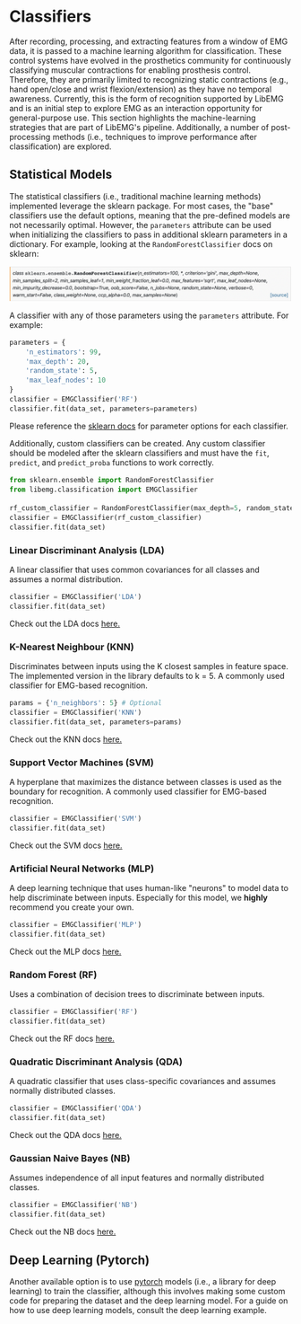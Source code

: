 # Classifiers
After recording, processing, and extracting features from a window of EMG data, it is passed to a machine learning algorithm for classification. These control systems have evolved in the prosthetics community for continuously classifying muscular contractions for enabling prosthesis control. Therefore, they are primarily limited to recognizing static contractions (e.g., hand open/close and wrist flexion/extension) as they have no temporal awareness. Currently, this is the form of recognition supported by LibEMG and is an initial step to explore EMG as an interaction opportunity for general-purpose use. This section highlights the machine-learning strategies that are part of LibEMG's pipeline. Additionally, a number of post-processing methods (i.e., techniques to improve performance after classification) are explored.

## Statistical Models

The statistical classifiers (i.e., traditional machine learning methods) implemented leverage the sklearn package. For most cases, the "base" classifiers use the default options, meaning that the pre-defined models are not necessarily optimal. However, the `parameters` attribute can be used when initializing the classifiers to pass in additional sklearn parameters in a dictionary. For example, looking at the `RandomForestClassifier` docs on sklearn:

![Random Forest](random_forest.png)

A classifier with any of those parameters using the `parameters` attribute. For example:
```Python
parameters = {
    'n_estimators': 99,
    'max_depth': 20,
    'random_state': 5,
    'max_leaf_nodes': 10
}
classifier = EMGClassifier('RF')
classifier.fit(data_set, parameters=parameters)
```

Please reference the [sklearn docs](https://scikit-learn.org/stable/) for parameter options for each classifier. 

Additionally, custom classifiers can be created. Any custom classifier should be modeled after the sklearn classifiers and must have the `fit`, `predict`, and `predict_proba` functions to work correctly. 

```Python
from sklearn.ensemble import RandomForestClassifier
from libemg.classification import EMGClassifier

rf_custom_classifier = RandomForestClassifier(max_depth=5, random_state=0)
classifier = EMGClassifier(rf_custom_classifier)
classifier.fit(data_set)
```

### Linear Discriminant Analysis (LDA)
A linear classifier that uses common covariances for all classes and assumes a normal distribution.
```Python
classifier = EMGClassifier('LDA')
classifier.fit(data_set)
```
Check out the LDA docs [here.](https://scikit-learn.org/stable/modules/generated/sklearn.discriminant_analysis.LinearDiscriminantAnalysis.html)

### K-Nearest Neighbour (KNN)
Discriminates between inputs using the K closest samples in feature space. The implemented version in the library defaults to k = 5. A commonly used classifier for EMG-based recognition.

```Python
params = {'n_neighbors': 5} # Optional
classifier = EMGClassifier('KNN')
classifier.fit(data_set, parameters=params)
```
Check out the KNN docs [here.](https://scikit-learn.org/stable/modules/generated/sklearn.neighbors.KNeighborsClassifier.html)

### Support Vector Machines (SVM)
A hyperplane that maximizes the distance between classes is used as the boundary for recognition. A commonly used classifier for EMG-based recognition.
```Python
classifier = EMGClassifier('SVM')
classifier.fit(data_set)
```
Check out the SVM docs [here.](https://scikit-learn.org/stable/modules/generated/sklearn.svm.SVC.html)

### Artificial Neural Networks (MLP)
A deep learning technique that uses human-like "neurons" to model data to help discriminate between inputs. Especially for this model, we **highly** recommend you create your own.
```Python
classifier = EMGClassifier('MLP')
classifier.fit(data_set)
```
Check out the MLP docs [here.](https://scikit-learn.org/stable/modules/generated/sklearn.neural_network.MLPClassifier.html)

### Random Forest (RF)
Uses a combination of decision trees to discriminate between inputs.
```Python
classifier = EMGClassifier('RF')
classifier.fit(data_set)
```
Check out the RF docs [here.](https://scikit-learn.org/stable/modules/generated/sklearn.ensemble.RandomForestClassifier.html)

### Quadratic Discriminant Analysis (QDA)
A quadratic classifier that uses class-specific covariances and assumes normally distributed classes.
```Python
classifier = EMGClassifier('QDA')
classifier.fit(data_set)
```
Check out the QDA docs [here.](https://scikit-learn.org/stable/modules/generated/sklearn.discriminant_analysis.QuadraticDiscriminantAnalysis.html)

### Gaussian Naive Bayes (NB)
Assumes independence of all input features and normally distributed classes.
```Python
classifier = EMGClassifier('NB')
classifier.fit(data_set)
```
Check out the NB docs [here.](https://scikit-learn.org/stable/modules/generated/sklearn.naive_bayes.GaussianNB.html)

<!-- ### Gradient Boosting (GB)
```Python
classifier = EMGClassifier('GB', data_set)
classifier.fit('GB', data_set)
```
Check out the GB docs [here.](https://scikit-learn.org/stable/modules/generated/sklearn.ensemble.GradientBoostingClassifier.html) -->


## Deep Learning (Pytorch)
Another available option is to use [pytorch](https://pytorch.org/) models (i.e., a library for deep learning) to train the classifier, although this involves making some custom code for preparing the dataset and the deep learning model. For a guide on how to use deep learning models, consult the deep learning example.
